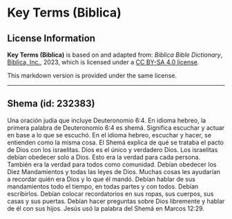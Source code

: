 # Key Terms (Biblica)

## License Information

**Key Terms (Biblica)** is based on and adapted from: _Biblica Bible Dictionary_, [Biblica, Inc.](https://www.biblica.com/), 2023, which is licensed under a [CC BY-SA 4.0 license](https://creativecommons.org/licenses/by-sa/4.0/legalcode.en).

This markdown version is provided under the same license.



--------------------------------

## Shema (id: 232383)

Una oración judía que incluye Deuteronomio 6:4\. En idioma hebreo, la primera palabra de Deuteronomio 6:4 es shemá. Significa escuchar y actuar en base a lo que se escuchó. En el idioma hebreo, escuchar y hacer, se entienden como la misma cosa. El Shemá explica de qué se trataba el pacto de Dios con los israelitas. Dios es el único y verdadero Dios. Los israelitas debían obedecer solo a Dios. Esto era la verdad para cada persona. También era la verdad para todos como comunidad. Debían obedecer los Diez Mandamientos y todas las leyes de Dios. Muchas cosas les ayudarían a recordar quién era Dios y lo que él mandó. Debían hablar de sus mandamientos todo el tiempo, en todas partes y con todos. Debían escribirlos. Debían colocar recordatorios en sus ropas, sus cuerpos, sus casas y sus puertas. Debían hacer preguntas sobre Dios libremente y hablar de él con sus hijos. Jesús usó la palabra del Shemá en Marcos 12:29\.


